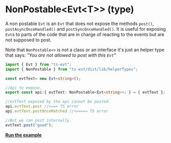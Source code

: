 # NonPostable&lt;Evt&lt;T&gt;&gt; \(type\)

A non postable `Evt` is an `Evt` that does not expose the methods `post()`, `postAsyncOnceHandled()` and `postSyncOnceHandled()`. It is useful for exposing `Evt`s to parts of the code that are in charge of reacting to the events but are not supposed to post.

Note that `NonPostable<>` is not a class or an interface it's just an helper type that says: _"You are not allowed to post with this `Evt`"_

```typescript
import { Evt } from "ts-evt";
import { NonPostable } from "ts-evt/dist/lib/helperTypes";

const evtText= new Evt<string>();

//Api to expose.
export const api:{ evtText: NonPostable<Evt<string>>; } = { evtText };

//evtText exposed by the api cannot be posted.
api.evtText.post //<=== TS error 
api.evtText.postOnceMatched //<===== TS error

//But we can post internally.
evtText.post("good");
```

[**Run the example**](https://stackblitz.com/edit/ts-evt-demo-non-postable?embed=1&file=index.ts)

